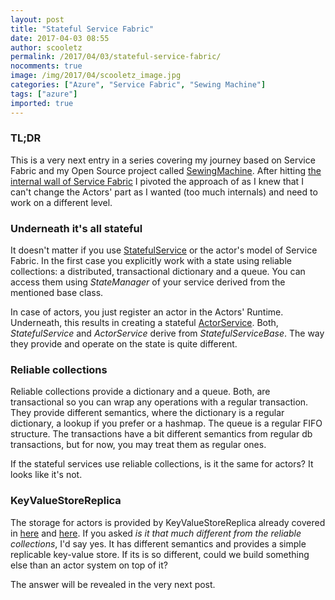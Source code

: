 ```yaml
---
layout: post
title: "Stateful Service Fabric"
date: 2017-04-03 08:55
author: scooletz
permalink: /2017/04/03/stateful-service-fabric/
nocomments: true
image: /img/2017/04/scooletz_image.jpg
categories: ["Azure", "Service Fabric", "Sewing Machine"]
tags: ["azure"]
imported: true
---
```


### TL;DR

This is a very next entry in a series covering my journey based on Service Fabric and my Open Source project called [SewingMachine](https://github.com/Scooletz/SewingMachine). After hitting [the internal wall of Service Fabric](http://blog.scooletz.com/2017/03/13/hitting-internal-wall-in-service-fabric/) I pivoted the approach of as I knew that I can't change the Actors' part as I wanted (too much internals) and need to work on a different level.

### Underneath it's all stateful

It doesn't matter if you use [StatefulService](https://docs.microsoft.com/en-us/dotnet/api/microsoft.servicefabric.services.runtime.statefulservice) or the actor's model of Service Fabric. In the first case you explicitly work with a state using reliable collections: a distributed, transactional dictionary and a queue. You can access them using *StateManager* of your service derived from the mentioned base class.

In case of actors, you just register an actor in the Actors' Runtime. Underneath, this results in creating a stateful [ActorService](https://docs.microsoft.com/en-us/dotnet/api/microsoft.servicefabric.actors.runtime.actorservice). Both, *StatefulService* and *ActorService* derive from *StatefulServiceBase*. The way they provide and operate on the state is quite different.

### Reliable collections

Reliable collections provide a dictionary and a queue. Both, are transactional so you can wrap any operations with a regular transaction. They provide different semantics, where the dictionary is a regular dictionary, a lookup if you prefer or a hashmap. The queue is a regular FIFO structure. The transactions have a bit different semantics from regular db transactions, but for now, you may treat them as regular ones.

If the stateful services use reliable collections, is it the same for actors? It looks like it's not.

### KeyValueStoreReplica

The storage for actors is provided by KeyValueStoreReplica already covered in [here](http://blog.scooletz.com/2017/02/27/service-fabric-keyvaluestorereplica-1/) and [here](http://blog.scooletz.com/2017/03/02/service-fabric-keyvaluestorereplica-2/). If you asked *is it that much different from the reliable collections*, I'd say yes. It has different semantics and provides a simple replicable key-value store. If its is so different, could we build something else than an actor system on top of it?

The answer will be revealed in the very next post.

###

